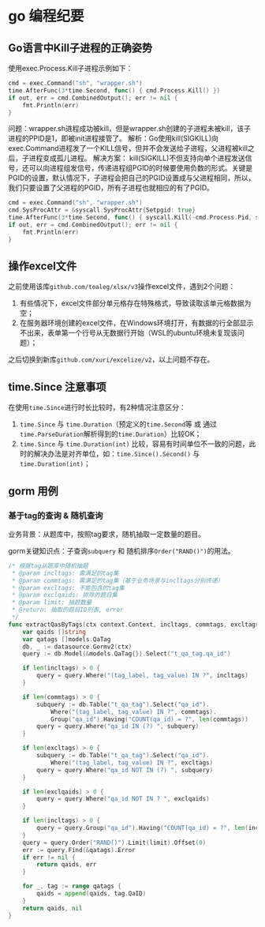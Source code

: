 # go 编程纪要

## Go语言中Kill子进程的正确姿势
使用exec.Process.Kill子进程示例如下：
```go
cmd = exec.Command("sh", "wrapper.sh")
time.AfterFunc(3*time.Second, func() { cmd.Process.Kill() })
if out, err = cmd.CombinedOutput(); err != nil {
    fmt.Println(err)
}
```
问题：wrapper.sh进程成功被kill，但是wrapper.sh创建的子进程未被kill，该子进程的PPID是1，即被init进程接管了。
解析：Go使用kill(SIGKILL)向exec.Command进程发了一个KILL信号，但并不会发送给子进程，父进程被kill之后，子进程变成孤儿进程。
解决方案：
kill(SIGKILL)不但支持向单个进程发送信号，还可以向进程组发信号，传递进程组PGID的时候要使用负数的形式。关键是PGID的设置，默认情况下，子进程会把自己的PGID设置成与父进程相同，所以，我们只要设置了父进程的PGID，所有子进程也就相应的有了PGID。
```go
cmd = exec.Command("sh", "wrapper.sh")
cmd.SysProcAttr = &syscall.SysProcAttr{Setpgid: true}
time.AfterFunc(3*time.Second, func() { syscall.Kill(-cmd.Process.Pid, syscall.SIGKILL) })
if out, err = cmd.CombinedOutput(); err != nil {
    fmt.Println(err)
}
```

## 操作excel文件
之前使用该库`github.com/tealeg/xlsx/v3`操作excel文件，遇到2个问题：
1. 有些情况下，excel文件部分单元格存在特殊格式，导致读取该单元格数据为空；
2. 在服务器环境创建的excel文件，在Windows环境打开，有数据的行全部显示不出来，表单第一个行号从无数据行开始（WSL的ubuntu环境未复现该问题）；

之后切换到新库`github.com/xuri/excelize/v2`，以上问题不存在。

## time.Since 注意事项
在使用`time.Since`进行时长比较时，有2种情况注意区分：
1. `time.Since` 与 `time.Duration`（预定义的`time.Second`等 或 通过`time.ParseDuration`解析得到的`time.Duration`）比较OK；
2. `time.Since` 与 `time.Duration(int)` 比较，容易有时间单位不一致的问题，此时的解决办法是对齐单位，如：`time.Since().Second()` 与 `time.Duration(int)`；

## gorm 用例
### 基于tag的查询 & 随机查询
业务背景：从题库中，按照tag要求，随机抽取一定数量的题目。

gorm关键知识点：子查询`subquery` 和 随机排序`Order("RAND()")`的用法。
```go
/* 根据tag从题库中随机抽题
 * @param incltags: 需满足的tag集
 * @param commtags: 需满足的tag集（基于业务场景与incltags分别传递）
 * @param excltags: 不能包含的tag集
 * @param exclqaids: 排除的题目集
 * @param limit: 抽题数量
 * @return: 抽取的题目ID列表, error
 */
func extractQasByTags(ctx context.Context, incltags, commtags, excltags [][]interface{}, exclqaids []string, limit int) ([]string, error) {
	var qaids []string
	var qatags []models.QaTag
	db, _ := datasource.Gormv2(ctx)
	query := db.Model(&models.QaTag{}).Select("t_qa_tag.qa_id")

	if len(incltags) > 0 {
		query = query.Where("(tag_label, tag_value) IN ?", incltags)
	}

	if len(commtags) > 0 {
		subquery := db.Table("t_qa_tag").Select("qa_id").
			Where("(tag_label, tag_value) IN ?", commtags).
			Group("qa_id").Having("COUNT(qa_id) = ?", len(commtags))
		query = query.Where("qa_id IN (?) ", subquery)
	}

	if len(excltags) > 0 {
		subquery := db.Table("t_qa_tag").Select("qa_id").
			Where("(tag_label, tag_value) IN ?", excltags)
		query = query.Where("qa_id NOT IN (?) ", subquery)
	}

	if len(exclqaids) > 0 {
		query = query.Where("qa_id NOT IN ? ", exclqaids)
	}

	if len(incltags) > 0 {
		query = query.Group("qa_id").Having("COUNT(qa_id) = ?", len(incltags))
	}
	query = query.Order("RAND()").Limit(limit).Offset(0)
	err := query.Find(&qatags).Error
	if err != nil {
		return qaids, err
	}

	for _, tag := range qatags {
		qaids = append(qaids, tag.QaID)
	}
	return qaids, nil
}
```
